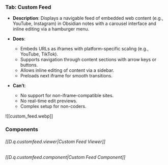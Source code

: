 

### Tab: Custom Feed

- **Description**: Displays a navigable feed of embedded web content (e.g., YouTube, Instagram) in Obsidian notes with a carousel interface and inline editing via a hamburger menu.

- **Does**:

    - Embeds URLs as iframes with platform-specific scaling (e.g., YouTube, TikTok).
    - Supports navigation through content sections with arrow keys or buttons.
    - Allows inline editing of content via a sidebar.
    - Preloads next iframe for smooth transitions.

- **Can’t**:

    - No support for non-iframe-compatible sites.
    - No real-time edit previews.
    - Complex setup for non-coders.


![[custom_feed.webp]]


### Components


###### [[D.q.customfeed.viewer|Custom Feed Viewer]]

###### [[D.q.customfeed.component|Custom Feed Component]]